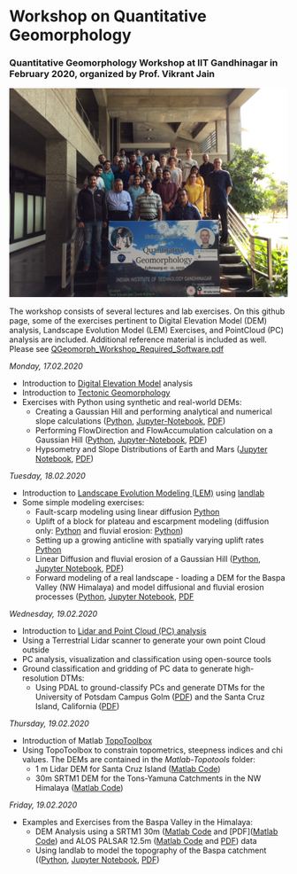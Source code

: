 # Workshop on Quantitative Geomorphology
### Quantitative Geomorphology Workshop at IIT Gandhinagar in February 2020, organized by Prof. Vikrant Jain

![Participants of the workshop](docs/Group_photo.jpg)

The workshop consists of several lectures and lab exercises. On this github page, some of the exercises pertinent to Digital Elevation Model (DEM) analysis, Landscape Evolution Model (LEM) Exercises, and PointCloud (PC) analysis are included. Additional reference material is included as well.
Please see [QGeomorph_Workshop_Required_Software.pdf](docs/QGeomorph_Workshop_Required_Software.pdf)

*Monday, 17.02.2020*
- Introduction to [Digital Elevation Model](lectures/Lecture1_DEM_lr.pdf) analysis
- Introduction to [Tectonic Geomorphology](lectures/Lecture2_TectonicGeomorphology_lr.pdf)
- Exercises with Python using synthetic and real-world DEMs:
  - Creating a Gaussian Hill and performing analytical and numerical slope calculations ([Python](DEM/GaussianHill/gaussian_hill.py), [Jupyter-Notebook](DEM/GaussianHill/Gaussian%20Hill%20and%20DEM%20analysis.ipynb), [PDF](DEM/GaussianHill/Gaussian%20Hill%20and%20DEM%20analysis.pdf))
  - Performing FlowDirection and FlowAccumulation calculation on a Gaussian Hill ([Python](DEM/GaussianHill/gaussian_hill_richdem.py), [Jupyter-Notebook](DEM/GaussianHill/Gaussian%20Hill%20-%20FlowDirection%20and%20FlowAccumulation.ipynb), [PDF](DEM/GaussianHill/Gaussian%20Hill%20-%20FlowDirection%20and%20FlowAccumulation.pdf))
  - Hypsometry and Slope Distributions of Earth and Mars ([Jupyter Notebook](DEM/Earth_Mars/Earth%20and%20Mars%20Hypsometry.ipynb), [PDF](DEM/Earth_Mars/Earth%20and%20Mars%20Hypsometry.pdf))

*Tuesday, 18.02.2020*
- Introduction to [Landscape Evolution Modeling (LEM)](lectures/Lecture3_LandscapeEvolutionModels_lr.pdf) using [landlab](https://landlab.readthedocs.io/en/master/)
- Some simple modeling exercises:
  - Fault-scarp modeling using linear diffusion [Python](LEM/landlab_faultscarp_lineardiffusion.py)
  - Uplift of a block for plateau and escarpment modeling (diffusion only: [Python](LEM/landlab_block_uplift.py) and fluvial erosion: [Python](LEM/landlab_block_uplift_FSE.py))
  - Setting up a growing anticline with spatially varying uplift rates [Python](LEM/landlab_growing_anticline.py)
  - Linear Diffusion and fluvial erosion of a Gaussian Hill ([Python](LEM/landlab_GaussianHill.py), [Jupyter Notebook](LEM/LEM%20-%20Gaussian%20Hill.ipynb), [PDF](LEM/LEM%20-%20Gaussian%20Hill.pdf))
  - Forward modeling of a real landscape - loading a DEM for the Baspa Valley (NW Himalaya) and model diffusional and fluvial erosion processes ([Python](LEM/landlab_Baspa_from_DEM.py), [Jupyter Notebook](LEM/Baspa%20-%20Landlab%20Modeling%20from%20a%20DEM.ipynb), [PDF](LEM/Baspa%20-%20Landlab%20Modeling%20from%20a%20DEM.pdf)

*Wednesday, 19.02.2020*
- Introduction to [Lidar and Point Cloud (PC) analysis](lectures/L4_Lidar_lr.pdf)
- Using a Terrestrial Lidar scanner to generate your own point Cloud outside
- PC analysis, visualization and classification using open-source tools
- Ground classification and gridding of PC data to generate high-resolution DTMs:
  - Using PDAL to ground-classify PCs and generate DTMs for the University of Potsdam Campus Golm ([PDF](PointClouds/PC_pdal_for_UP_CampusGolm.pdf)) and the Santa Cruz Island, California ([PDF](PointClouds/PC_pdal_for_SCI_from_USGS_Lidar.pdf))

*Thursday, 19.02.2020*
- Introduction of Matlab [TopoToolbox](https://topotoolbox.wordpress.com/)
- Using TopoToolbox to constrain topometrics, steepness indices and chi values. The DEMs are contained in the *Matlab-Topotools* folder:
  - 1 m Lidar DEM for Santa Cruz Island ([Matlab Code](Matlab-Topotools/topotools_first_steps_SCI.m))
  - 30m SRTM1 DEM for the Tons-Yamuna Catchments in the NW Himalaya ([Matlab Code](Matlab-Topotools/Himalaya_topotools.m))

*Friday, 19.02.2020*
- Examples and Exercises from the Baspa Valley in the Himalaya:
  - DEM Analysis using a SRTM1 30m ([Matlab Code](Matlab-Topotools/Baspa_steepness_indices.m) and [PDF]([Matlab Code](Matlab-Topotools/Baspa_steepness_indices.pdf)) and ALOS PALSAR 12.5m ([Matlab Code](Matlab-Topotools/Baspa_steepness_indices_ALOS12m.m) and [PDF](Matlab-Topotools/Baspa_steepness_indices_ALOS12m.pdf)) data
  - Using landlab to model the topography of the Baspa catchment (([Python](LEM/landlab_Baspa_from_DEM.py), [Jupyter Notebook](LEM/Baspa%20-%20Landlab%20Modeling%20from%20a%20DEM.ipynb), [PDF](LEM/Baspa%20-%20Landlab%20Modeling%20from%20a%20DEM.pdf))
